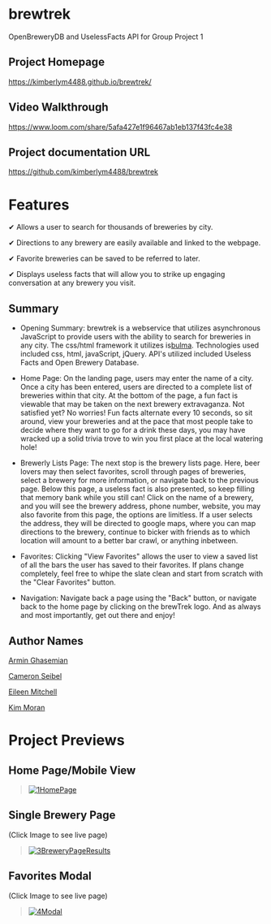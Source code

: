 # brewtrek
OpenBreweryDB and UselessFacts API for Group Project 1

## Project Homepage
https://kimberlym4488.github.io/brewtrek/

## Video Walkthrough
https://www.loom.com/share/5afa427e1f96467ab1eb137f43fc4e38

## Project documentation URL
https://github.com/kimberlym4488/brewtrek

# Features

&#10004; Allows a user to search for thousands of breweries by city.

&#10004; Directions to any brewery are easily available and linked to the webpage.

&#10004; Favorite breweries can be saved to be referred to later.

&#10004; Displays useless facts that will allow you to strike up engaging conversation at any brewery you visit.

## Summary

- Opening Summary: brewtrek is a webservice that utilizes asynchronous JavaScript to provide users with the ability to search for breweries in any city. The css/html framework it utilizes is[bulma](https://bulma.io/). Technologies used included css, html, javaScript, jQuery. API's utilized included Useless Facts and Open Brewery Database. 

- Home Page: On the landing page, users may enter the name of a city. Once a city has been entered, users are directed to a complete list of breweries within that city. At the bottom of the page, a fun fact is viewable that may be taken on the next brewery extravaganza. Not satisfied yet? No worries! Fun facts alternate every 10 seconds, so sit around, view your breweries and at the pace that most people take to decide where they want to go for a drink these days, you may have wracked up a solid trivia trove to win you first place at the local watering hole!

- Brewerly Lists Page: The next stop is the brewery lists page. Here, beer lovers may then select favorites, scroll through pages of breweries, select a brewery for more information, or navigate back to the previous page. Below this page, a useless fact is also presented, so keep filling that memory bank while you still can! Click on the name of a brewery, and you will see the brewery address, phone number, website, you may also favorite from this page, the options are limitless. If a user selects the address, they will be directed to google maps, where you can map directions to the brewery, continue to bicker with friends as to which location will amount to a better bar crawl, or anything inbetween. 

- Favorites: Clicking "View Favorites" allows the user to view a saved list of all the bars the user has saved to their favorites. If plans change completely, feel free to whipe the slate clean and start from scratch with the "Clear Favorites" button. 

- Navigation: Navigate back a page using the "Back" button, or navigate back to the home page by clicking on the brewTrek logo. And as always and most importantly, get out there and enjoy!

## Author Names

[Armin Ghasemian](https://github.com/ArminGhsm)

[Cameron Seibel](https://github.com/CameronMSeibel)

[Eileen Mitchell](https://github.com/eileenhlmitchell19)

[Kim Moran](https://github.com/kimberlym4488)

# Project Previews
## Home Page/Mobile View
>[![1HomePage](https://user-images.githubusercontent.com/92805933/146860907-6c7c2b71-8ebb-4133-a5bd-eb0742c9367a.PNG)](https://kimberlym4488.github.io/brewtrek/)

## Single Brewery Page
(Click Image to see live page)

>[![3BreweryPageResults](https://user-images.githubusercontent.com/92805933/146861014-0b149a60-4b33-43cd-9d26-c6f0668ef9e9.PNG)](https://kimberlym4488.github.io/brewtrek/)

## Favorites Modal
(Click Image to see live page)

>[![4Modal](https://user-images.githubusercontent.com/92805933/146861143-5d30e6fc-f8a5-49d8-a287-e66a95bf74a5.PNG)](https://kimberlym4488.github.io/brewtrek/)

